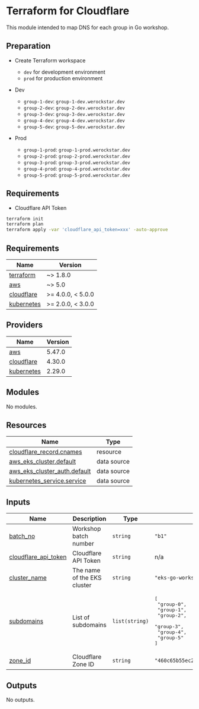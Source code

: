 # Terraform for Cloudflare
This module intended to map DNS for each group in Go workshop.

## Preparation
- Create Terraform workspace
  - `dev` for development environment
  - `prod` for production environment

- Dev
	- `group-1-dev`: `group-1-dev.werockstar.dev`
	- `group-2-dev`: `group-2-dev.werockstar.dev`
	- `group-3-dev`: `group-3-dev.werockstar.dev`
	- `group-4-dev`: `group-4-dev.werockstar.dev`
	- `group-5-dev`: `group-5-dev.werockstar.dev`
- Prod
	- `group-1-prod`: `group-1-prod.werockstar.dev`
	- `group-2-prod`: `group-2-prod.werockstar.dev`
	- `group-3-prod`: `group-3-prod.werockstar.dev`
	- `group-4-prod`: `group-4-prod.werockstar.dev`
	- `group-5-prod`: `group-5-prod.werockstar.dev`

## Requirements
- Cloudflare API Token

```sh
terraform init
terraform plan
terraform apply -var 'cloudflare_api_token=xxx' -auto-approve
```

<!-- BEGIN_TF_DOCS -->
## Requirements

| Name | Version |
|------|---------|
| <a name="requirement_terraform"></a> [terraform](#requirement\_terraform) | ~> 1.8.0 |
| <a name="requirement_aws"></a> [aws](#requirement\_aws) | ~> 5.0 |
| <a name="requirement_cloudflare"></a> [cloudflare](#requirement\_cloudflare) | >= 4.0.0, < 5.0.0 |
| <a name="requirement_kubernetes"></a> [kubernetes](#requirement\_kubernetes) | >= 2.0.0, < 3.0.0 |

## Providers

| Name | Version |
|------|---------|
| <a name="provider_aws"></a> [aws](#provider\_aws) | 5.47.0 |
| <a name="provider_cloudflare"></a> [cloudflare](#provider\_cloudflare) | 4.30.0 |
| <a name="provider_kubernetes"></a> [kubernetes](#provider\_kubernetes) | 2.29.0 |

## Modules

No modules.

## Resources

| Name | Type |
|------|------|
| [cloudflare_record.cnames](https://registry.terraform.io/providers/cloudflare/cloudflare/latest/docs/resources/record) | resource |
| [aws_eks_cluster.default](https://registry.terraform.io/providers/hashicorp/aws/latest/docs/data-sources/eks_cluster) | data source |
| [aws_eks_cluster_auth.default](https://registry.terraform.io/providers/hashicorp/aws/latest/docs/data-sources/eks_cluster_auth) | data source |
| [kubernetes_service.service](https://registry.terraform.io/providers/hashicorp/kubernetes/latest/docs/data-sources/service) | data source |

## Inputs

| Name | Description | Type | Default | Required |
|------|-------------|------|---------|:--------:|
| <a name="input_batch_no"></a> [batch\_no](#input\_batch\_no) | Workshop batch number | `string` | `"b1"` | no |
| <a name="input_cloudflare_api_token"></a> [cloudflare\_api\_token](#input\_cloudflare\_api\_token) | Cloudflare API Token | `string` | n/a | yes |
| <a name="input_cluster_name"></a> [cluster\_name](#input\_cluster\_name) | The name of the EKS cluster | `string` | `"eks-go-workshop"` | no |
| <a name="input_subdomains"></a> [subdomains](#input\_subdomains) | List of subdomains | `list(string)` | <pre>[<br>  "group-0",<br>  "group-1",<br>  "group-2",<br>  "group-3",<br>  "group-4",<br>  "group-5"<br>]</pre> | no |
| <a name="input_zone_id"></a> [zone\_id](#input\_zone\_id) | Cloudflare Zone ID | `string` | `"460c65b55ec2a251ab45cf8eedac4734"` | no |

## Outputs

No outputs.
<!-- END_TF_DOCS -->
